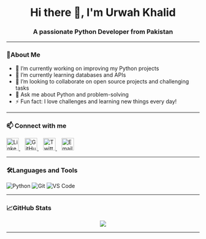 <h1 align="center">Hi there 👋, I'm Urwah Khalid</h1>
<h3 align="center">A passionate Python Developer from Pakistan</h3>

---

### 🌟About Me

- 🔭 I’m currently working on improving my Python projects  
- 🌱 I’m currently learning databases and APIs  
- 👯 I’m looking to collaborate on open source projects and challenging tasks  
- 💬 Ask me about Python and problem-solving  
- ⚡ Fun fact: I love challenges and learning new things every day!

---

### 📫 Connect with me


<a href="https://www.linkedin.com/in/urwahkhalid00" target="_blank" rel="noopener noreferrer" style="margin-right:12px;">
  <img src="linkedin.png" alt="LinkedIn" width="32" height="32" style="fill:#0A66C2;" />
</a>
<a href="https://github.com/urwahkhalid00" target="_blank" rel="noopener noreferrer" style="margin-right:12px;">
  <img src="https://raw.githubusercontent.com/simple-icons/simple-icons/develop/icons/github.svg" alt="GitHub" width="32" height="32" style="fill:#181717;" />
</a>
<a href="https://twitter.com/urwahkhalid00" target="_blank" rel="noopener noreferrer" style="margin-right:12px;">
  <img src="https://raw.githubusercontent.com/simple-icons/simple-icons/develop/icons/twitter.svg" alt="Twitter" width="32" height="32" style="fill:#1DA1F2;" />
</a>
<a href="mailto:urwahkhalid00@gmail.com" target="_blank" rel="noopener noreferrer">
  <img src="https://raw.githubusercontent.com/simple-icons/simple-icons/develop/icons/gmail.svg" alt="Email" width="32" height="32" style="fill:#D44638;" />
</a>

---

### 🛠️Languages and Tools

![Python](https://img.shields.io/badge/-Python-black?style=flat-square&logo=python)
![Git](https://img.shields.io/badge/-Git-black?style=flat-square&logo=git)
![VS Code](https://img.shields.io/badge/-VS%20Code-black?style=flat-square&logo=visual-studio-code)

---

### 📈GitHub Stats

<p align="center">
  <img src="https://github-readme-stats.vercel.app/api?username=urwahkhalid00&show_icons=true&theme=tokyonight" />
</p>

---

